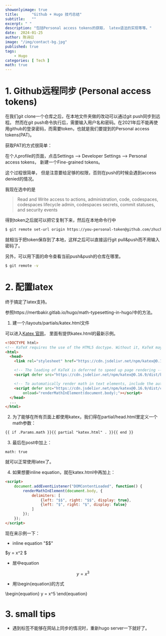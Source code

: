 ```yaml
---
showonlyimage: true
title:      "Github + Hugo 技巧总结"
subtitle:   ""
excerpt: " "
description: "包括Personal access tokens的获取， latex语法的实现等等。"
date:  2024-01-25
author: 陈诗曰
image: "/img/contact-bg.jpg"
published: true 
tags:
    - Hugo
categories: [ Tech ]
math: true
---
```



# 1. Github远程同步 (Personal access tokens)

在我们git clone一个仓库之后，在本地文件夹做的改动可以通过git push同步到远程。
然而在git push命令执行后，需要输入用户名和密码。在2021年后不能再使用github的登录密码，而需要token，也就是我们要提到的Personal access tokens(PAT)。

获取PAT的方式很简单： 

在个人profile的页面，点击Settings --> Developer Settings --> Personal access tokens， 新建一个Fine-grained tokens。

这个过程很简单， 但是注意要给足够的权限，否则在push的时候会遇到access denied的情况。

我现在选中的是
>Read and Write access to actions, administration, code, codespaces, codespaces lifecycle admin, codespaces secrets, commit statuses, and security events

得到token之后就可以把它复制下来，然后在本地命令行中
```bash
$ git remote set-url origin https://you-personal-token@github.com/zhuchangyan/zhuchangyan.github.io.git
```
就相当于把token保存到了本地，这样之后可以直接运行git pull&push而不用输入密码了。

另外，可以用下面的命令查看当前push&push的仓库在哪里。
```bash
$ git remote -v
```

# 2. 配置latex

终于搞定了latex支持。   

参照https://mertbakir.gitlab.io/hugo/math-typesetting-in-hugo/中的方法。

1. 建一个/layouts/partials/katex.html文件

可以进入[Katex 官网](https://katex.org/docs/browser.html)， 里面有提供katex.html的最新示例。

```html
<!DOCTYPE html>
<!-- KaTeX requires the use of the HTML5 doctype. Without it, KaTeX may not render properly -->
<html>
  <head>
    <link rel="stylesheet" href="https://cdn.jsdelivr.net/npm/katex@0.16.9/dist/katex.min.css" integrity="sha384-n8MVd4RsNIU0tAv4ct0nTaAbDJwPJzDEaqSD1odI+WdtXRGWt2kTvGFasHpSy3SV" crossorigin="anonymous">

    <!-- The loading of KaTeX is deferred to speed up page rendering -->
    <script defer src="https://cdn.jsdelivr.net/npm/katex@0.16.9/dist/katex.min.js" integrity="sha384-XjKyOOlGwcjNTAIQHIpgOno0Hl1YQqzUOEleOLALmuqehneUG+vnGctmUb0ZY0l8" crossorigin="anonymous"></script>

    <!-- To automatically render math in text elements, include the auto-render extension: -->
    <script defer src="https://cdn.jsdelivr.net/npm/katex@0.16.9/dist/contrib/auto-render.min.js" integrity="sha384-+VBxd3r6XgURycqtZ117nYw44OOcIax56Z4dCRWbxyPt0Koah1uHoK0o4+/RRE05" crossorigin="anonymous"
        onload="renderMathInElement(document.body);"></script>
  </head>
  ...
</html>
```

2. 为了能够在所有页面上都使用katex，我们得在partial/head.html里定义一个math参数：
```html
{{ if .Params.math }}{{ partial "katex.html" . }}{{ end }}
```
3. 最后在post中加上：

```
math: true
```
就可以正常使用latex了。

4. 如果想要inline equation，就在katex.html中再加上：
```html
<script>
    document.addEventListener("DOMContentLoaded", function() {
        renderMathInElement(document.body, {
            delimiters: [
                {left: "$$", right: "$$", display: true},
                {left: "$", right: "$", display: false}
            ]
        });
    });
</script>
```
现在来示例一下：


* inline equation "$$"

$y = x^2 $

* 居中equation

$$ y = x^3 $$

* 用\\begin{equation}的方式

\begin{equation}
y = x^5
\end{equation}


# 3. small tips

* 遇到标签不能够在网站上同步的情况时，重新hugo server一下就好了。




